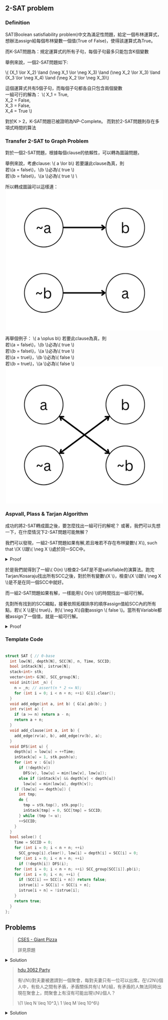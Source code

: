 ## 2-SAT problem

### Definition 
SAT(Boolean satisfiability problem)中文為滿足性問題，給定一個布林運算式，想辦法assign給每個布林變數一個值(True of False)，使得該運算式為True。

而K-SAT問題為：規定運算式的所有子句，每個子句最多只能包含K個變數

舉例來說，一個2-SAT問題如下: 

\\( (X_1 \lor X_2) \land (\neg X_1 \lor \neg X_3) \land (\neg X_2 \lor X_3) \land (X_3 \lor \neg X_4) \land (\neg X_2 \lor \neg X_3)\\)

這個運算式共有5個子句，而每個子句都各自只包含兩個變數 \
一組可行的解為：
\\( 
	X_1 = True, \
	X_2 = False, \
	X_3 = False, \
	X_4 = True 
\\)


對於K > 2，K-SAT問題已被證明為NP-Complete。
而對於2-SAT問題則存在多項式時間的算法

### Transfer 2-SAT to Graph Problem

對於一個2-SAT問題，根據每個clause的依賴性，可以轉為圖論問題，

舉例來說，考慮clause: \\( a \lor b\\)
若要讓此clause為真，則 \
若\\(a = false\\)，\\(b \\)必為\\( true \\) \
若\\(b = false\\)，\\(a \\)必為\\( true \\) \

所以轉成圖論可以這樣連：
<img src="image/or.png" width="500" style="display:block; margin: 0 auto;"/>

再舉個例子： \\( a \oplus b\\)
若要此clause為真，則 \
若\\(a = false\\)，\\(b \\)必為\\( true \\) \
若\\(b = false\\)，\\(a \\)必為\\( true \\) \
若\\(a = true\\)，\\(b \\)必為\\( false \\) \
若\\(b = true\\)，\\(a \\)必為\\( false \\) \
<img src="image/xor.png" width="500" style="display:block; margin: 0 auto;"/>

### Aspvall, Plass & Tarjan Algorithm

成功的將2-SAT轉成圖之後，要怎麼找出一組可行的解呢？
或著，我們可以先想一下，在什麼情況下2-SAT問題可能無解？

我們可以發現，一組2-SAT問題如果有解,若且唯若不存在布林變數\\( X\\), such that \\(X \\)跟\\( \neg X \\)處於同一SCC中。

<details><summary>Proof</summary>

假設在某個強連通分量中，存在一個變數$v$及其否定$¬v$。這表示從節點$v$可以到達節點$¬v$，同時也表示從節點$¬v$可以到達節點$v$。
而這是不可能的，如果要滿足這個條件，必須使變數$v$同時為True與False。
    
</details>

於是我們就得到了一組\\( O(n) \\)檢查2-SAT是不是satisfiable的演算法。跑完Tarjan/Kosaraju找出所有SCC之後，對於所有變數\\(X \\)，檢查\\(X \\)跟\\( \neg X \\)是不是在同一個SCC中就好。

而一組2-SAT問題如果有解，一樣能用\\( O(n) \\)的時間找出一組可行解。

先對所有找到的SCC縮點，接著依照拓樸排序的順序assign值給SCC內的所有點，若\\( X \\)是\\( true\\)，則\\( \neg X\\)自動assign \\( false \\)。當所有Variable都被assign了一個值，就是一組可行解。

<details><summary>Proof</summary>

假設有一個沒有矛盾的強連通分量，我們將一變數$v$設為True，則滿足所有$(v \lor \dots)$子句。
同樣的，將$¬v$設為False，會滿足所有$(¬v \lor \dots)$子句。

由於已經確定了對於所有變數$v$，都不存在必須使$v$同時為True與Fale的情況，我們可以不斷的assign值給變數，直到該SCC內的所有子句滿足為止。

由於縮點後會是一個有向無環圖，代表我們可以依照拓樸排序assign值給各個SCC，而不使整張圖矛盾。
    
</details>

### Template Code

```cpp

struct SAT { // 0-base
  int low[N], depth[N], SCC[N], n, Time, SCCID;
  bool inStack[N], istrue[N];
  stack<int> stk;
  vector<int> G[N], SCC_group[N];
  void init(int _n) {
    n = _n; // assert(n * 2 <= N);
    for (int i = 0; i < n + n; ++i) G[i].clear();
  }
  void add_edge(int a, int b) { G[a].pb(b); }
  int rv(int a) {
    if (a >= n) return a - n;
    return a + n;
  }
  void add_clause(int a, int b) {
    add_edge(rv(a), b), add_edge(rv(b), a);
  }
  void DFS(int u) {
    depth[u] = low[u] = ++Time;
    inStack[u] = 1, stk.push(u);
    for (int v : G[u])
      if (!depth[v])
        DFS(v), low[u] = min(low[v], low[u]);
      else if (inStack[v] && depth[v] < depth[u])
        low[u] = min(low[u], depth[v]);
    if (low[u] == depth[u]) {
      int tmp;
      do {
        tmp = stk.top(), stk.pop();
        inStack[tmp] = 0, SCC[tmp] = SCCID;
      } while (tmp != u);
      ++SCCID;
    }
  }
  bool solve() {
    Time = SCCID = 0;
    for (int i = 0; i < n + n; ++i)
      SCC_group[i].clear(), low[i] = depth[i] = SCC[i] = 0;
    for (int i = 0; i < n + n; ++i)
      if (!depth[i]) DFS(i);
    for (int i = 0; i < n + n; ++i) SCC_group[SCC[i]].pb(i);
    for (int i = 0; i < n; ++i) {
      if (SCC[i] == SCC[i + n]) return false;
      istrue[i] = SCC[i] < SCC[i + n];
      istrue[i + n] = !istrue[i];
    }
    return true;
  }
};

```

## Problems
> [CSES - Giant Pizza](https://cses.fi/problemset/task/1684)
> 
> 詳見原題

<details><summary>Solution</summary>

可看出此題為2-SAT，其中每個人的願望都為以下形式\\( A \lor B \\), \\( A \\)可能為\\( a, \neg a \\), \\( B \\)可能為\\( b, \neg b \\)。

先檢查完所有點與它的negation不在同一SCC中之後，需要構造出一組解。可以利用\\( X \\)與\\( \neg X \\)的對稱性，在拓樸排序的過程中順便assign值給變數。

</details>
    
> [hdu 3062 Party](http://acm.hdu.edu.cn/showproblem.php?pid=3062)
>
> 有\\(N\\)對夫妻被邀請到一個聚會，每對夫妻只有一位可以出席。在\\(2N\\)個人中，有些人之間有矛盾，矛盾關係共有\\( M\\)組，有矛盾的人無法同時出現在聚會上，問聚會上有沒有可能出現\\(N\\)個人？
>
> \\(1 \leq N \leq 10^3,\ 1 \leq M \leq 10^6\\)
    
<details><summary>Solution</summary>

不難看出這是一個2-SAT的問題，只需要把一對夫妻視為一對\\( (X, \neg X) \\)，而每個矛盾關係都是\\( \oplus \\)。
    
</details>